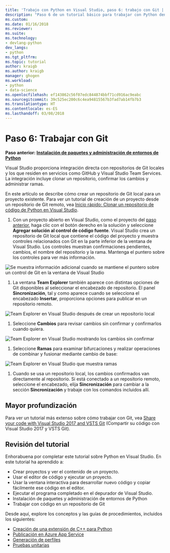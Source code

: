 ```yaml
---
title: 'Trabajo con Python en Visual Studio, paso 6: trabajo con Git | Microsoft Docs'
description: "Paso 6 de un tutorial básico para trabajar con Python dentro de Visual Studio, que trata las características relacionadas con Git de Visual Studio."
ms.custom: 
ms.date: 01/16/2018
ms.reviewer: 
ms.suite: 
ms.technology:
- devlang-python
dev_langs:
- python
ms.tgt_pltfrm: 
ms.topic: tutorial
author: kraigb
ms.author: kraigb
manager: ghogen
ms.workload:
- python
- data-science
ms.openlocfilehash: ef143862c56f07edc844874bbf71cd916ac9eabc
ms.sourcegitcommit: 39c525ec200c6c4ea94815567b3fad7ab14fb7b3
ms.translationtype: HT
ms.contentlocale: es-ES
ms.lasthandoff: 03/08/2018
---
```

# <a name="step-6-working-with-git"></a>Paso 6: Trabajar con Git

**Paso anterior: [ Instalación de paquetes y administración de entornos de Python](tutorial-working-with-python-in-visual-studio-step-05-installing-packages.md)**

Visual Studio proporciona integración directa con repositorios de Git locales y los que residen en servicios como GitHub y Visual Studio Team Services. La integración incluye clonar un repositorio, confirmar los cambios y administrar ramas.

En este artículo se describe cómo crear un repositorio de Git local para un proyecto existente. Para ver un tutorial de creación de un proyecto desde un repositorio de Git remoto, vea [Inicio rápido: Clonar un repositorio de código de Python en Visual Studio](quickstart-03-python-in-visual-studio-project-from-repository.md).

1. Con un proyecto abierto en Visual Studio, como el proyecto del [paso anterior](tutorial-working-with-python-in-visual-studio-step-05-installing-packages.md), haga clic con el botón derecho en la solución y seleccione **Agregar solución al control de código fuente**. Visual Studio crea un repositorio de Git local que contiene el código del proyecto y muestra controles relacionados con Git en la parte inferior de la ventana de Visual Studio. Los controles muestran confirmaciones pendientes, cambios, el nombre del repositorio y la rama. Mantenga el puntero sobre los controles para ver más información.

  ![Se muestra información adicional cuando se mantiene el puntero sobre un control de Git en la ventana de Visual Studio](media/working-with-git-01.png)

1. La ventana **Team Explorer** también aparece con distintas opciones de Git disponibles al seleccionar el encabezado de repositorio. El panel **Sincronización**, tal y como aparece cuando se selecciona el encabezado **Insertar**, proporciona opciones para publicar en un repositorio remoto.

  ![Team Explorer en Visual Studio después de crear un repositorio local](media/working-with-git-02.png)

1. Seleccione **Cambios** para revisar cambios sin confirmar y confirmarlos cuando quiera.

  ![Team Explorer en Visual Studio mostrando los cambios sin confirmar](media/working-with-git-03.png)

1. Seleccione **Ramas** para examinar bifurcaciones y realizar operaciones de combinar y fusionar mediante cambio de base:

  ![Team Explorer en Visual Studio que muestra ramas](media/working-with-git-04.png)

1. Cuando se usa un repositorio local, los cambios confirmados van directamente al repositorio. Si está conectado a un repositorio remoto, seleccione el encabezado, elija **Sincronización** para cambiar a la sección **Sincronización** y trabaje con los comandos incluidos allí.

## <a name="going-deeper"></a>Mayor profundización

Para ver un tutorial más extenso sobre cómo trabajar con Git, vea [Share your code with Visual Studio 2017 and VSTS Git](/vsts/git/share-your-code-in-git-vs-2017) (Compartir su código con Visual Studio 2017 y VSTS Git).

## <a name="tutorial-review"></a>Revisión del tutorial

Enhorabuena por completar este tutorial sobre Python en Visual Studio. En este tutorial ha aprendido a:

- Crear proyectos y ver el contenido de un proyecto.
- Usar el editor de código y ejecutar un proyecto.
- Usar la ventana interactiva para desarrollar nuevo código y copiar fácilmente ese código en el editor.
- Ejecutar el programa completado en el depurador de Visual Studio.
- Instalación de paquetes y administración de entornos de Python
- Trabajar con código en un repositorio de Git

Desde aquí, explore los conceptos y las guías de procedimientos, incluidos los siguientes:

- [Creación de una extensión de C++ para Python](working-with-c-cpp-python-in-visual-studio.md)
- [Publicación en Azure App Service](publishing-python-web-applications-to-azure-from-visual-studio.md)
- [Generación de perfiles](profiling-python-code-in-visual-studio.md)
- [Pruebas unitarias](unit-testing-python-in-visual-studio.md)
